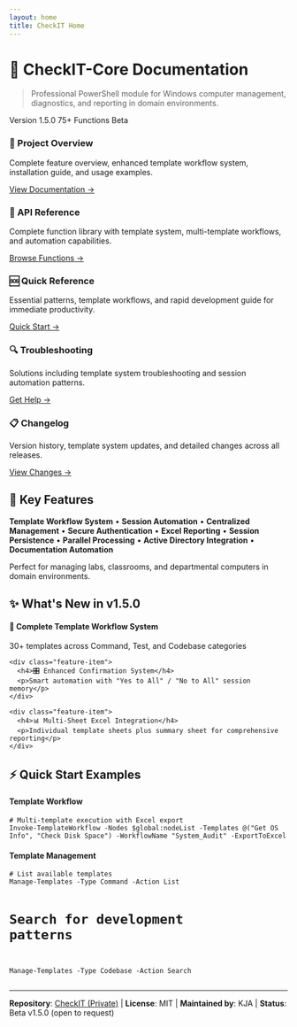```yaml
---
layout: home
title: CheckIT Home
---
```


<link rel="stylesheet" href="assets/style.css">

<div class="hero-section">
  <h1>🔧 CheckIT-Core Documentation</h1>
  <blockquote>
    Professional PowerShell module for Windows computer management, diagnostics, and reporting in domain environments.
  </blockquote>
  
  <div class="status-container">
    <span class="status-badge status-version">Version 1.5.0</span>
    <span class="status-badge status-progress">75+ Functions</span>
    <span class="status-badge status-production">Beta</span>
  </div>
</div>

<div class="docs-grid">
  <div class="doc-card">
    <h3>📖 Project Overview</h3>
    <p>Complete feature overview, enhanced template workflow system, installation guide, and usage examples.</p>
    <a href="docs/README" class="card-link">View Documentation →</a>
  </div>
  
  <div class="doc-card">
    <h3>🔧 API Reference</h3>
    <p>Complete function library with template system, multi-template workflows, and automation capabilities.</p>
    <a href="docs/api-reference" class="card-link">Browse Functions →</a>
  </div>
  
  <div class="doc-card">
    <h3>🆘 Quick Reference</h3>
    <p>Essential patterns, template workflows, and rapid development guide for immediate productivity.</p>
    <a href="docs/quick-reference" class="card-link">Quick Start →</a>
  </div>
  
  <div class="doc-card">
    <h3>🔍 Troubleshooting</h3>
    <p>Solutions including template system troubleshooting and session automation patterns.</p>
    <a href="docs/troubleshooting" class="card-link">Get Help →</a>
  </div>

  <div class="doc-card">
    <h3>📋 Changelog</h3>
    <p>Version history, template system updates, and detailed changes across all releases.</p>
    <a href="CHANGELOG" class="card-link">View Changes →</a>
  </div>
</div>

<div class="feature-card">
  <h2>🚀 Key Features</h2>
  
  **Template Workflow System** • **Session Automation** • **Centralized Management** • **Secure Authentication** • **Excel Reporting** • **Session Persistence** • **Parallel Processing** • **Active Directory Integration** • **Documentation Automation**
  
  Perfect for managing labs, classrooms, and departmental computers in domain environments.
</div>

<div class="highlight-card">
  <h2>✨ What's New in v1.5.0</h2>
  
  <div class="new-features">
    <div class="feature-item">
      <h4>🔄 Complete Template Workflow System</h4>
      <p>30+ templates across Command, Test, and Codebase categories</p>
    </div>
    
    <div class="feature-item">
      <h4>🎛️ Enhanced Confirmation System</h4>
      <p>Smart automation with "Yes to All" / "No to All" session memory</p>
    </div>
    
    <div class="feature-item">
      <h4>📊 Multi-Sheet Excel Integration</h4>
      <p>Individual template sheets plus summary sheet for comprehensive reporting</p>
    </div>
  </div>
</div>

<div class="quick-start-card">
  <h2>⚡ Quick Start Examples</h2>
  
  <div class="code-example">
    <h4>Template Workflow</h4>
    <pre><code># Multi-template execution with Excel export
Invoke-TemplateWorkflow -Nodes $global:nodeList -Templates @("Get OS Info", "Check Disk Space") -WorkflowName "System_Audit" -ExportToExcel</code></pre>
  </div>
  
  <div class="code-example">
    <h4>Template Management</h4>
    <pre><code># List available templates
Manage-Templates -Type Command -Action List

# Search for development patterns
Manage-Templates -Type Codebase -Action Search</code></pre>
  </div>
</div>

---

**Repository**: [CheckIT (Private)](https://github.com/nyantoasty/CheckIT) | **License**: MIT | **Maintained by**: KJA | **Status**: Beta v1.5.0 (open to request)
